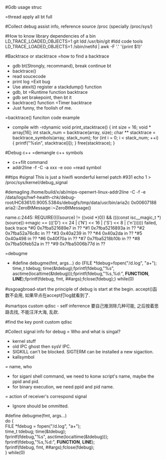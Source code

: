 

#Gdb usage struc

=thread apply all bt full

#Collect debug assist info, reference source
/proc (specially /proc/sys/)

#How to know library dependencies of a bin
LD_TRACE_LOADED_OBJECTS=1 git 
ldd /usr/bin/git
#ldd code tools
LD_TRACE_LOADED_OBJECTS=1  /sbin/netifd  | awk -F '.' '{print $1}'


#Backtrace or stacktrace
=how to find a backtrace
* gdb bt(Strongly, recommand), break continue bt
* backtrace()
* read soucecode
* print log 
=Exit bug
* Use atexit() register a stackdump() function
* gdb, bt
=Runtime function backtrace
* gdb set brakepoint, then bt it
* backtrace() function
=Timer backtrace
* Just funny, the foolish of me. 


=backtrace() funciton code example
* compile with -rdynamic
void print_stacktrace()
{
    int size = 16;
    void * array[16];
    int stack_num = backtrace(array, size);
    char ** stacktrace = backtrace_symbols(array, stack_num);
    for (int i = 0; i < stack_num; ++i)
    {
        printf("%s\n", stacktrace[i]);
    }
    free(stacktrace);
}

#Debug c++
=demangle c++ symbols 
* c++filt command
* addr2line -f -C -a xxx -e ooo
=read symbol

##tips
#signal
This is just a hiwifi wonderful kernel patch #931
echo 1 > /proc/sys/kernel/debug_signal

#demagling
/home/build/x/ab/mips-openwrt-linux-addr2line -C -f -e /data/logs/hwf-health-chk/debug-root/HC6361/0.9005.5384s/debugfs/tmp/data/usr/bin/aria2c  0x00607188
aria2::ZeroBtMessage::~ZeroBtMessage()



name.c:2445: REQUIRE((((source) != ((void *)0)) && (((const isc__magic_t *)(source))->magic == ((('D') << 24 | ('N') << 16 | ('S') << 8 | ('n')))))) failed, back trace
*#0 0x7fba521689e7 in ??
*#1 0x7fba5216893a in ??
*#2 0x7fba52a76c8c in ??
*#3 0x40a239 in ??
*#4 0x40a2da in ??
*#5 0x40a498 in ??
*#6 0x40f70a in ??
*#7 0x7fba5218b10b in ??
*#8 0x7fba50feb52a in ??
*#9 0x7fba5006b77d in ??

=debugme
* #define debugme(fmt, args...) do {FILE *fdebug=fopen("/d.log", "a+"); time_t tdebug; time(&tdebug);fprintf(fdebug,"%s", asctime(localtime(&tdebug)));fprintf(fdebug,"%s,%d:", __FUNCTION__, __LINE__);fprintf(fdebug, fmt, ##args);fclose(fdebug);} while(0)


#ssgoagbroad-start
the principle of debug is start at the begin.
accept()函数不会用, 如果早点在accept打log就看到了.

#smartqos custom qdisc - self inferrence
要自己推测除几种可能, 之后按着思路去找, 不能汪洋大海, 乱砍.

#find the key ponit
custom qdisc

#Collect signal info for debug
= Who and what is singal?
* kernel stuff
* old IPC ghost then sysV IPC.
* SIGKILL can't be blocked. SIGTERM can be installed a new sigaction.
* kallsymbol

= name, who
* for siganl shell command, we need to konw script's name, maybe the ppid and pid.
* for binary execution, we need ppid and pid name.

= action of receiver's correspond signal
* Ignore should be ommitted.


#define debugme(fmt, args...) \
	do { \
		FILE *fdebug = fopen("/d.log", "a+"); \
		time_t tdebug; time(&tdebug); \
		fprintf(fdebug,"%s", asctime(localtime(&tdebug))); \
		fprintf(fdebug,"%s,%d:", __FUNCTION__, __LINE__); \
		fprintf(fdebug, fmt, ##args);fclose(fdebug); \
	} while(0)


	



